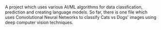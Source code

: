 A project which uses various AI/ML algorithms for data classfication, prediction and creating language models.
So far, there is one file which uses Convolutional Neural Networks to classify Cats vs Dogs' images using deep computer vision techniques.
